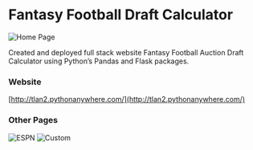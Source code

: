 # Fantasy Football Draft Calculator

![Home Page](static/home.png)

Created and deployed full stack website Fantasy Football Auction Draft Calculator using Python’s Pandas and Flask packages.

### Website
[http://tlan2.pythonanywhere.com/](http://tlan2.pythonanywhere.com/)

### Other Pages
![ESPN](static/espn.png)
![Custom](static/custom.png)